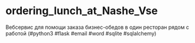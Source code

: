 # ordering_lunch_at_Nashe_Vse
Вебсервис для помощи заказа бизнес-обедов в один ресторан рядом с работой (#python3 #flask #email #word #sqlite #sqlalchemy)
